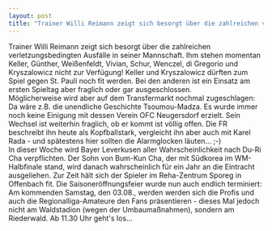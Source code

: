 ```yaml
---
layout: post
title: "Trainer Willi Reimann zeigt sich besorgt über die zahlreichen verletzungsbedingten Ausfälle in seiner Mannschaft."
---
```


Trainer Willi Reimann zeigt sich besorgt über die zahlreichen verletzungsbedingten Ausfälle in seiner Mannschaft. Ihm stehen momentan Keller, Günther, Weißenfeldt, Vivian, Schur, Wenczel, di Gregorio und Kryszalowicz nicht zur Verfügung! Keller und Kryszalowicz dürften zum Spiel gegen St. Pauli noch fit werden. Bei den anderen ist ein Einsatz am ersten Spieltag aber fraglich oder gar ausgeschlossen.  
Möglicherweise wird aber auf dem Transfermarkt nochmal zugeschlagen: Da wäre z.B. die unendliche Geschichte Tsoumou-Madza. Es wurde immer noch keine Einigung mit dessen Verein OFC Neugersdorf erzielt. Sein Wechsel ist weiterhin fraglich, ob er kommt ist völlig offen. Die FR beschreibt ihn heute als Kopfballstark, vergleicht ihn aber auch mit Karel Rada - und spätestens hier sollten die Alarmglocken läuten... ;-)  
In dieser Woche wird Bayer Leverkusen aller Wahrscheinlichkeit nach Du-Ri Cha verpflichten. Der Sohn von Bum-Kun Cha, der mit Südkorea im WM-Halbfinale stand, wird danach wahrscheinlich für ein Jahr an die Eintracht ausgeliehen. Zur Zeit hält sich der Spieler im Reha-Zentrum Sporeg in Offenbach fit. Die Saisoneröffnungsfeier wurde nun auch endlich terminiert: Am kommenden Samstag, den 03.08., werden werden sich die Profis und auch die Regionalliga-Amateure den Fans präsentieren - dieses Mal jedoch nicht am Waldstadion (wegen der Umbaumaßnahmen), sondern am Riederwald. Ab 11.30 Uhr geht's los...
